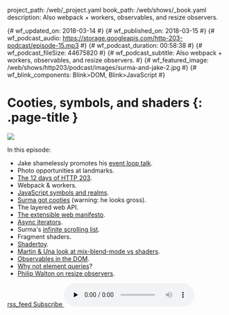 project_path: /web/_project.yaml
book_path: /web/shows/_book.yaml
description: Also webpack + workers, observables, and resize observers.

{# wf_updated_on: 2018-03-14 #}
{# wf_published_on: 2018-03-15 #}
{# wf_podcast_audio: https://storage.googleapis.com/http-203-podcast/episode-15.mp3 #}
{# wf_podcast_duration: 00:58:38 #}
{# wf_podcast_fileSize: 44675820 #}
{# wf_podcast_subtitle: Also webpack + workers, observables, and resize observers. #}
{# wf_featured_image: /web/shows/http203/podcast/images/surma-and-jake-2.jpg #}
{# wf_blink_components: Blink>DOM, Blink>JavaScript #}

# Cooties, symbols, and shaders {: .page-title }

<img src="/web/shows/http203/podcast/images/surma-and-jake-2.jpg" class="attempt-right">

In this episode:

* Jake shamelessly promotes his [event loop talk](https://www.youtube.com/watch?v=cCOL7MC4Pl0).
* Photo opportunities at landmarks.
* [The 12 days of HTTP 203](/web/shows/http203/podcast/twelve-things-for-2018).
* Webpack & workers.
* [JavaScript symbols and realms](https://jakearchibald.com/2017/arrays-symbols-realms/).
* [Surma got cooties](https://photos.app.goo.gl/6t8AEq3xdJdobI8l2) (warning: he looks gross).
* The layered web API.
* [The extensible web manifesto](https://extensiblewebmanifesto.org/).
* [Async iterators](https://jakearchibald.com/2017/async-iterators-and-generators/).
* Surma's [infinite scrolling
  list](https://developers.google.com/web/updates/2016/07/infinite-scroller).
* Fragment shaders.
* [Shadertoy](https://www.shadertoy.com/).
* [Martin & Una look at mix-blend-mode vs shaders](https://vimeo.com/254736788).
* [Observables in the DOM](https://github.com/whatwg/dom/issues/544).
* [Why not element queries](https://www.xanthir.com/b4PR0)?
* [Philip Walton on resize
  observers](https://philipwalton.com/articles/responsive-components-a-solution-to-the-container-queries-problem/).

<a href="http://feeds.feedburner.com/Http203Podcast">
  <span class="material-icons">rss_feed</span>
  Subscribe
</a>

<audio src="https://storage.googleapis.com/http-203-podcast/episode-15.mp3" controls preload="none">
